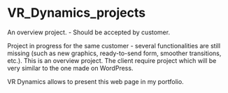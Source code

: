 # VR_Dynamics_projects
An overview project. - Should be accepted by customer.

Project in progress for the same customer - several functionalities are still missing (such as new graphics, ready-to-send form, smoother transitions, etc.). This is an overview project. The client require project which will be very similar to the one made on WordPress. 

VR Dynamics allows to present this web page in my portfolio.
